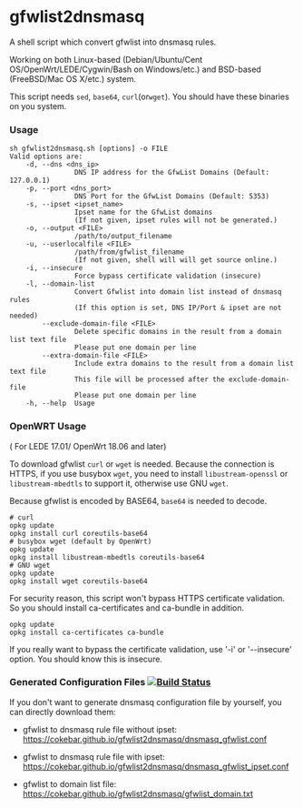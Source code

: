 # gfwlist2dnsmasq
A shell script which convert gfwlist into dnsmasq rules.

Working on both Linux-based (Debian/Ubuntu/Cent OS/OpenWrt/LEDE/Cygwin/Bash on Windows/etc.) and BSD-based (FreeBSD/Mac OS X/etc.) system.

This script needs `sed`, `base64`, `curl`(or`wget`). You should have these binaries on you system.

### Usage
```
sh gfwlist2dnsmasq.sh [options] -o FILE
Valid options are:
    -d, --dns <dns_ip>
                DNS IP address for the GfwList Domains (Default: 127.0.0.1)
    -p, --port <dns_port>
                DNS Port for the GfwList Domains (Default: 5353)
    -s, --ipset <ipset_name>
                Ipset name for the GfwList domains
                (If not given, ipset rules will not be generated.)
    -o, --output <FILE>
                /path/to/output_filename
    -u, --userlocalfile <FILE>
                /path/from/gfwlist_filename
                (If not given, shell will will get source online.)
    -i, --insecure
                Force bypass certificate validation (insecure)
    -l, --domain-list
                Convert Gfwlist into domain list instead of dnsmasq rules
                (If this option is set, DNS IP/Port & ipset are not needed)
        --exclude-domain-file <FILE>
                Delete specific domains in the result from a domain list text file
                Please put one domain per line
        --extra-domain-file <FILE>
                Include extra domains to the result from a domain list text file
                This file will be processed after the exclude-domain-file
                Please put one domain per line
    -h, --help  Usage
```

### OpenWRT Usage

( For LEDE 17.01/ OpenWrt 18.06 and later)

To download gfwlist `curl` or `wget` is needed. Because the connection is HTTPS, if you use busybox `wget`, you need to install `libustream-openssl` or `libustream-mbedtls` to support it, otherwise use GNU `wget`.

Because gfwlist is encoded by BASE64, `base64` is needed to decode.

```
# curl
opkg update
opkg install curl coreutils-base64
# busybox wget (default by OpenWrt)
opkg update
opkg install libustream-mbedtls coreutils-base64
# GNU wget
opkg update
opkg install wget coreutils-base64
```

For security reason, this script won't bypass HTTPS certificate validation. So you should install ca-certificates and ca-bundle in addition.

```
opkg update
opkg install ca-certificates ca-bundle
```

If you really want to bypass the certificate validation, use '-i' or '--insecure' option. You should know this is insecure.

### Generated Configuration Files [![Build Status](https://travis-ci.org/cokebar/gfwlist2dnsmasq.svg?branch=master)](https://travis-ci.org/cokebar/gfwlist2dnsmasq)

If you don't want to generate dnsmasq configuration file by yourself, you can directly download them:

- gfwlist to dnsmasq rule file without ipset: https://cokebar.github.io/gfwlist2dnsmasq/dnsmasq_gfwlist.conf

- gfwlist to dnsmasq rule file with ipset: https://cokebar.github.io/gfwlist2dnsmasq/dnsmasq_gfwlist_ipset.conf

- gfwlist to domain list file: https://cokebar.github.io/gfwlist2dnsmasq/gfwlist_domain.txt
